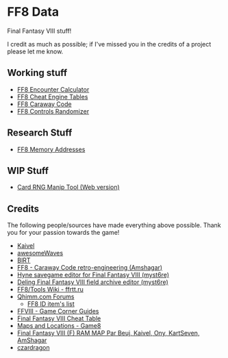 # FF8 Data

Final Fantasy VIII stuff!

I credit as much as possible; if I've missed you in the credits of a project please let me know.

## Working stuff
* [FF8 Encounter Calculator](./EncounterCalculator)
* [FF8 Cheat Engine Tables](https://github.com/brofar/ff8/releases)
* [FF8 Caraway Code](https://github.com/brofar/ff8-Julia)
* [FF8 Controls Randomizer](https://github.com/brofar/ff8-controls-randomizer)

## Research Stuff
* [FF8 Memory Addresses](https://github.com/brofar/ff8/tree/main/Memory%20Addresses)

## WIP Stuff
* [Card RNG Manip Tool (Web version)](./Manip-HTML)

## Credits
The following people/sources have made everything above possible. Thank you for your passion towards the game!

- [Kaivel](https://www.twitch.tv/kaivel)
- [awesomeWaves](https://www.twitch.tv/awesomeWaves)
- [BlRT](https://twitch.tv/BlRT)
- [FF8 - Caraway Code retro-engineering (Amshagar)](https://docs.google.com/document/d/1k0wViIjYPa6oakFvcwXxwmXj_2O_Q8FL9Ab5XRfsA6I/)
- [Hyne savegame editor for Final Fantasy VIII (myst6re)](https://github.com/myst6re/hyne)
- [Deling Final Fantasy VIII field archive editor (myst6re)](https://github.com/myst6re/deling)
- [FF8/Tools Wiki - ffrtt.ru](http://wiki.ffrtt.ru/index.php/FF8/Tools)
- [Qhimm.com Forums](http://forums.qhimm.com/)
    + [FF8 ID item's list](http://forums.qhimm.com/index.php?topic=17034.0)
- [FFVIII - Game Corner Guides](https://guides.gamercorner.net/ffviii/)
- [Final Fantasy VIII Cheat Table](https://fearlessrevolution.com/viewtopic.php?t=1029)
- [Maps and Locations - Game8](https://game8.co/games/Final_Fantasy_VIII/archives/270984)
- [Final Fantasy VIII (F) RAM MAP Par Beuj, Kaivel, Ony, KartSeven, AmShagar](https://docs.google.com/document/d/1unjgx4zAUUcIroed8ahxmD-9yhMHZQESjrjWuzFnML8)
- [czardragon](https://gamehacking.org/czardragon/)
